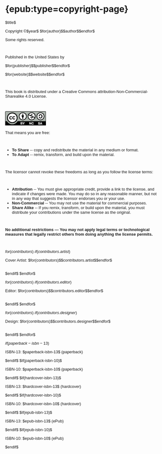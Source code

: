 # {epub:type=copyright-page}

<div style="font-size: small; font-family: sans-serif;">

<p class="center" style="text-indent: 0;">$title$</p>

<p class="center" style="text-indent: 0;">Copyright &copy;$year$ $for(author)$$author$$endfor$</p>
<p class="center" style="text-indent: 0;">Some rights reserved.</p><br />

<p class="center" style="text-indent: 0;">Published in the United States by</p>
<p class="center" style="text-indent: 0;">$for(publisher)$$publisher$$endfor$</p>
<p class="center" style="text-indent: 0;">$for(website)$$website$$endfor$</p><br />

<p class="center" style="text-indent: 0;">This book is distributed under a Creative Commons attribution-Non-Commercial-Sharealike 4.0 License.</p><br />

<img src="ccbynasa.png" class="center-image" height=46><br />

<p style="text-indent: 0;">That means you are free:</p><br />

<ul>
<li><strong>To Share</strong> -- copy and redistribute the material in any medium or format.</li>
<li><strong>To Adapt</strong> -- remix, transform, and build upon the material.</li>
</ul>
<br />

<p style="text-indent: 0;">The licensor cannot revoke these freedoms as long as you follow the license terms:</p><br />

<ul>
<li><strong>Attribution</strong> -- You must give appropriate credit, provide a link to the license, and indicate if changes were made. You may do so in any reasonable manner, but not in any way that suggests the licensor endorses you or your use.</li>
<li><strong>Non-Commercial</strong> -- You may not use the material for commercial purposes.</li>
<li><strong>Share Alike</strong> -- If you remix, transform, or build upon the material, you must distribute your contributions under the same license as the original.</li>
</ul>
<br />

<p style="text-indent: 0;"><strong>No additional restrictions — You may not apply legal terms or technological measures that legally restrict others from doing anything the license permits.</strong></p><br />

$for(contributors)$
$if(contributors.artist)$
<p class="center" style="text-indent: 0;">Cover Artist: $for(contributors)$$contributors.artist$$endfor$</p><br />
$endif$
$endfor$

$for(contributors)$
$if(contributors.editor)$
<p class="center" style="text-indent: 0;">Editor: $for(contributors)$$contributors.editor$$endfor$</p><br />
$endif$
$endfor$

$for(contributors)$
$if(contributors.designer)$
<p class="center" style="text-indent: 0;">Design: $for(contributors)$$contributors.designer$$endfor$</p><br />
$endif$
$endfor$

$if(paperback-isbn-13)$
<p class="center" style="text-indent: 0;">ISBN-13: $paperback-isbn-13$ (paperback)</p>
$endif$
$if(paperback-isbn-10)$
<p class="center" style="text-indent: 0;">ISBN-10: $paperback-isbn-10$ (paperback)</p>
$endif$
$if(hardcover-isbn-13)$
<p class="center" style="text-indent: 0;">ISBN-13: $hardcover-isbn-13$ (hardcover)</p>
$endif$
$if(hardcover-isbn-10)$
<p class="center" style="text-indent: 0;">ISBN-10: $hardcover-isbn-10$ (hardcover)</p>
$endif$
$if(epub-isbn-13)$
<p class="center"  style="text-indent: 0;">ISBN-13: $epub-isbn-13$ (ePub)</p>
$endif$
$if(epub-isbn-10)$
<p class="center"  style="text-indent: 0;">ISBN-10: $epub-isbn-10$ (ePub)</p>
$endif$

</div>